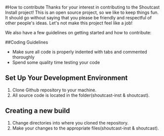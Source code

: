 #How to contribute
Thanks for your interest in contributing to the Shoutcast Install project! This is an open source project, so we like to keep things fun. It should go without saying that you please be friendly and respectful of other people's ideas. Let's not make this project feel like a job!

We also have a few guidelines on getting started and how to contribute:

##Coding Guidelines
- Make sure all code is properly indented with tabs and commented thoroughly
- Spend some quality time testing your code

## Set Up Your Development Environment
1. Clone Github repository to your machine.
2. All source code is located in the folder(shoutcast-inst & shoutcast).

## Creating a new build
1. Change directories into where you cloned the repository.
2. Make your changes to the appropriate files(shoutcast-inst & shoutcast).
